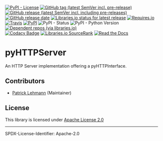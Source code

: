 [![PyPI - License](https://img.shields.io/pypi/l/pyHTTPServer?logo=PyPI)](LICENSE.md)
[![GitHub tag (latest SemVer incl. pre-release)](https://img.shields.io/github/v/tag/Paebbels/pyHTTPServer?logo=GitHub&include_prereleases)](https://github.com/Paebbels/pyHTTPServer/tags)
[![GitHub release (latest SemVer incl. including pre-releases)](https://img.shields.io/github/v/release/Paebbels/pyHTTPServer?logo=GitHub&include_prereleases)](https://github.com/Paebbels/pyHTTPServer/releases/latest)
[![GitHub release date](https://img.shields.io/github/release-date/Paebbels/pyHTTPServer?logo=GitHub&)](https://github.com/Paebbels/pyHTTPServer/releases)
[![Libraries.io status for latest release](https://img.shields.io/librariesio/release/pypi/pyHTTPServer)](https://libraries.io/github/Paebbels/pyHTTPServer)
[![Requires.io](https://img.shields.io/requires/github/Paebbels/pyHTTPServer)](https://requires.io/github/Paebbels/pyHTTPServer/requirements/?branch=master)  
[![Travis](https://img.shields.io/travis/com/Paebbels/pyHTTPServer?logo=Travis)](https://travis-ci.com/Paebbels/pyHTTPServer)
[![PyPI](https://img.shields.io/pypi/v/pyHTTPServer?logo=PyPI)](https://pypi.org/project/pyHTTPServer/)
![PyPI - Status](https://img.shields.io/pypi/status/pyHTTPServer?logo=PyPI)
![PyPI - Python Version](https://img.shields.io/pypi/pyversions/pyHTTPServer?logo=PyPI)
[![Dependent repos (via libraries.io)](https://img.shields.io/librariesio/dependent-repos/pypi/pyHTTPServer)](https://github.com/Paebbels/pyHTTPServer/network/dependents)  
[![Codacy Badge](https://api.codacy.com/project/badge/Grade/c55d993bec614e2daa1f88f1f7b46857)](https://www.codacy.com/manual/Paebbels/pyHTTPServer)
[![Libraries.io SourceRank](https://img.shields.io/librariesio/sourcerank/pypi/pyHTTPServer)](https://libraries.io/github/Paebbels/pyHTTPServer/sourcerank)
[![Read the Docs](https://img.shields.io/readthedocs/pyhttpserver)](https://pyHTTPServer.readthedocs.io/en/latest/)

# pyHTTPServer

An HTTP Server implementation offering a pyHTTPInterface.


## Contributors

* [Patrick Lehmann](https://github.com/Paebbels) (Maintainer)


## License

This library is licensed under [Apache License 2.0](LICENSE.md)

-------------------------

SPDX-License-Identifier: Apache-2.0
